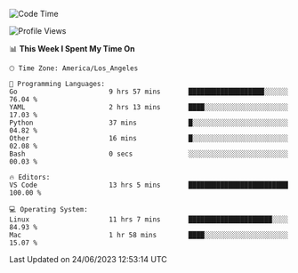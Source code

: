 <!--START_SECTION:waka-->
![Code Time](http://img.shields.io/badge/Code%20Time-446%20hrs%2054%20mins-blue)

![Profile Views](http://img.shields.io/badge/Profile%20Views-0-blue)

📊 **This Week I Spent My Time On** 

```text
🕑︎ Time Zone: America/Los_Angeles

💬 Programming Languages: 
Go                       9 hrs 57 mins       ███████████████████░░░░░░   76.04 % 
YAML                     2 hrs 13 mins       ████░░░░░░░░░░░░░░░░░░░░░   17.03 % 
Python                   37 mins             █░░░░░░░░░░░░░░░░░░░░░░░░   04.82 % 
Other                    16 mins             █░░░░░░░░░░░░░░░░░░░░░░░░   02.08 % 
Bash                     0 secs              ░░░░░░░░░░░░░░░░░░░░░░░░░   00.03 % 

🔥 Editors: 
VS Code                  13 hrs 5 mins       █████████████████████████   100.00 % 

💻 Operating System: 
Linux                    11 hrs 7 mins       █████████████████████░░░░   84.93 % 
Mac                      1 hr 58 mins        ████░░░░░░░░░░░░░░░░░░░░░   15.07 % 
```


 Last Updated on 24/06/2023 12:53:14 UTC
<!--END_SECTION:waka-->
